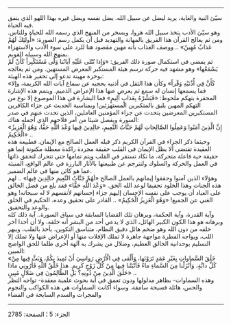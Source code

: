 ------------------------------------------------------------------------

سيّئ النية والغاية، يريد ليضل عن سبيل الله. يضل نفسه ويضل غيره بهذا اللهو
الذي ينفق فيه الحياة.  
وهو سيّئ الأدب يتخذ سبيل الله هزوا، ويسخر من المنهج الذي رسمه الله للحياة
وللناس. ومن ثم يعالج القرآن هذا الفريق بالمهانة والتهديد قبل أن يكمل رسم
الصورة: «أُولئِكَ لَهُمْ عَذابٌ مُهِينٌ» .. ووصف العذاب بأنه مهين مقصود هنا للرد
على سوء الأدب والاستهزاء بمنهج الله وسبيله القويم.  
ثم يمضي في استكمال صورة ذلك الفريق: «وَإِذا تُتْلى عَلَيْهِ آياتُنا وَلَّى مُسْتَكْبِراً
كَأَنْ لَمْ يَسْمَعْها» وهو مشهد فيه حركة ترسم هيئة المستكبر المعرض المستهين. ومن
ثم يعالجه بوخزة مهينة تدعو إلى تحقير هذه الهيئة:  
«كَأَنَّ فِي أُذُنَيْهِ وَقْراً» وكأن هذا الثقل في أذنيه يحجبه عن سماع آيات الله
الكريمة، وإلا فما يسمعها إنسان له سمع ثم يعرض عنها هذا الإعراض الذميم.
ويتمم هذه الإشارة المحقرة بتهكم ملحوظ: «فَبَشِّرْهُ بِعَذابٍ أَلِيمٍ» فما البشارة في
هذا الموضوع إلا نوع من التهكم المهين يليق بالمتكبرين المستهزئين!
وبمناسبة الحديث عن جزاء الكافرين المستكبرين المعرضين يتحدث عن جزاء
المؤمنين العاملين، الذين تحدث عنهم في صدر السورة ويفصل شيئا من أمر
فلاحهم الذي أجمله هناك:  
«إِنَّ الَّذِينَ آمَنُوا وَعَمِلُوا الصَّالِحاتِ لَهُمْ جَنَّاتُ النَّعِيمِ، خالِدِينَ فِيها وَعْدَ اللَّهِ
حَقًّا، وَهُوَ الْعَزِيزُ الْحَكِيمُ» ..  
وحيثما ذكر الجزاء في القرآن الكريم ذكر قبله العمل الصالح مع الإيمان.
فطبيعة هذه العقيدة تقتضي ألا يظل الإيمان في القلب حقيقة مجردة راكدة
معطلة مكنونة إنما هو حقيقة حية فاعلة متحركة، ما تكاد تستقر في القلب ويتم
تمامها حتى تتحرك لتحقق ذاتها في العمل والحركة والسلوك ولتترجم عن طبيعتها
بالآثار البارزة في عالم الواقع، المنبئة عما هو كائن منها في عالم
الضمير.  
وهؤلاء الذين آمنوا وحققوا إيمانهم بالعمل الصالح «لَهُمْ جَنَّاتُ النَّعِيمِ خالِدِينَ
فِيها» .. لهم هذه الجنات وهذا الخلود تحقيقا لوعد الله الحق. «وَعْدَ اللَّهِ
حَقًّا» فقد بلغ من فضل الخالق على العباد أن يوجب على نفسه الإحسان إليهم
جزاء إحسانهم لأنفسهم لا له سبحانه! وهو الغني عن الجميع! «وَهُوَ الْعَزِيزُ
الْحَكِيمُ» .. القادر على تحقيق وعده، الحكيم في الخلق والوعد والتحقيق.  
وآية القدرة، وآية الحكمة، وبرهان تلك القضايا السابقة في سياق السورة..
آية ذلك كله وبرهانه هو هذا الكون الكبير الهائل، الذي لا يدعي أحد من
البشر أنه خلقه، ولا أن أحدا آخر خلقه من دون الله وهو ضخم هائل دقيق
النظام، متناسق التكوين، يأخذ بالقلب، ويبهر اللب، ويواجه الفطرة مواجهة
جاهرة لا تملك الإفلات منها أو الإعراض عنها ولا تملك إلا التسليم بوحدانية
الخالق العظيم، وضلال من يشرك به آلهة أخرى ظلما للحق الواضح المبين:  
«خَلَقَ السَّماواتِ بِغَيْرِ عَمَدٍ تَرَوْنَها، وَأَلْقى فِي الْأَرْضِ رَواسِيَ أَنْ تَمِيدَ بِكُمْ، وَبَثَّ
فِيها مِنْ كُلِّ دابَّةٍ، وَأَنْزَلْنا مِنَ السَّماءِ ماءً فَأَنْبَتْنا فِيها مِنْ كُلِّ زَوْجٍ كَرِيمٍ. هذا
خَلْقُ اللَّهِ فَأَرُونِي ماذا خَلَقَ الَّذِينَ مِنْ دُونِهِ؟ بَلِ الظَّالِمُونَ فِي ضَلالٍ مُبِينٍ» ..  
وهذه السماوات- بظاهر مدلولها ودون تعمق في أية بحوث علمية معقدة- تواجه
النظر والحس، هائلة فسيحة سامقة. وسواء أكانت السماوات هي هذه الكواكب
والنجوم والمجرات والسدم السابحة في الفضاء

------------------------------------------------------------------------

الجزء: 5 ¦ الصفحة: 2785
